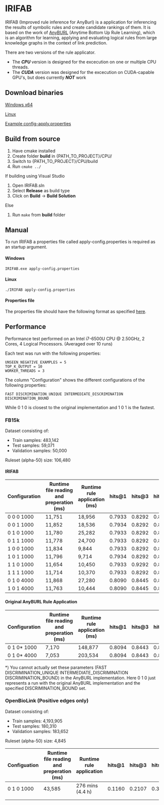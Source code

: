 # IRIFAB

IRIFAB (Improved rule inference for AnyBurl) is a application for inferencing the results of symbolic rules and create candidate rankings of them. It is based on the work of [AnyBURL](http://web.informatik.uni-mannheim.de/AnyBURL/) (Anytime Bottom Up Rule Learning), which is an algorithm for learning, applying and evaluating logical rules from large knowledge graphs in the context of link prediction.

There are two versions of the rule applicator. 
+ The ***CPU*** version is designed for the excecution on one or multiple CPU threads. 
+ The ***CUDA*** version was designed for the excecution on CUDA-capable GPU's, but does currently ***NOT*** work

## Download binaries

[Windows x64](https://github.com/OpenBioLink/IRIFAB/raw/master/binaries/IRIFAB.exe)

[Linux](https://github.com/OpenBioLink/IRIFAB/raw/master/binaries/IRIFAB)

[Example config-apply.properties](https://github.com/OpenBioLink/IRIFAB/raw/master/binaries/config-apply.properties)

## Build from source

1. Have cmake installed
2. Create folder **build** in {PATH_TO_PROJECT}/CPU/
3. Switch to {PATH_TO_PROJECT}/CPU/build
4. Run `cmake ../`

If building using Visual Studio
1. Open IRIFAB.sln
2. Select **Release** as build type
4. Click on **Build** → **Build Solution**

Else
1. Run `make` from **build** folder

## Manual

To run IRIFAB a properties file called apply-config.properties is required as an startup argument.

#### Windows

`IRIFAB.exe apply-config.properties`

#### Linux

`./IRIFAB apply-config.properties`

#### Properties file

The properties file should have the following format as specified [here](https://github.com/OpenBioLink/IRIFAB/wiki/Properties-file).

## Performance

Performance test performed on an Intel i7-6500U CPU @ 2.50GHz, 2 Cores, 4 Logical Processors. (Averaged over 10 runs)

Each test was run with the following properties:

```
UNSEEN_NEGATIVE_EXAMPLES = 5
TOP_K_OUTPUT = 10
WORKER_THREADS = 3
```

The column "Configuration" shows the different configurations of the following properties:

```
FAST DISCRIMINATION_UNIQUE INTERMEDIATE_DISCRIMINATION DISCRIMINATION_BOUND
```

While 0 1 0 is closest to the original implementation and 1 0 1 is the fastest.

### FB15k

Dataset consisting of:

+ Train samples: 483,142
+ Test samples: 59,071
+ Validation samples: 50,000

Ruleset (alpha-50) size: 106,480

#### IRIFAB

| Configuration | Runtime file reading and preperation (ms) | Runtime rule application (ms) | hits@1 | hits@3 | hits@10 |
| ------------- | ----------------------------------------- | ----------------------------- | ------ | ------ | ------- |
| 0 0 0 1000    | 11,751                                    | 18,956                        | 0.7933 | 0.8292 | 0.8640  |
| 0 0 1 1000    | 11,852                                    | 18,536                        | 0.7934 | 0.8292 | 0.8639  |
| 0 1 0 1000    | 11,780                                    | 25,282                        | 0.7933 | 0.8292 | 0.8643  |
| 0 1 1 1000    | 11,778                                    | 24,700                        | 0.7933 | 0.8292 | 0.8641  |
| 1 0 0 1000    | 11,834                                    | 9,844                         | 0.7933 | 0.8292 | 0.8640  |
| 1 0 1 1000    | 11,796                                    | 9,714                         | 0.7934 | 0.8292 | 0.8639  |
| 1 1 0 1000    | 11,654                                    | 10,450                        | 0.7933 | 0.9292 | 0.8643  |
| 1 1 1 1000    | 11,714                                    | 10,370                        | 0.7933 | 0.8292 | 0.8641  |
| 0 1 0 4000    | 11,868                                    | 27,280                        | 0.8090 | 0.8445 | 0.8783  |
| 1 0 1 4000    | 11,763                                    | 10,444                        | 0.8090 | 0.8445 | 0.8782  |

#### Original AnyBURL Rule Application

| Configuration | Runtime file reading and preperation (ms) | Runtime rule application (ms) | hits@1 | hits@3 | hits@10 |
| ------------- | ----------------------------------------- | ----------------------------- | ------ | ------ | ------- |
| 0 1 0* 1000   | 7,170                                     | 148,877                       | 0.8094 | 0.8443 | 0.8785  |
| 0 1 0* 4000   | 7,053                                     | 203,534                       | 0.8094 | 0.8443 | 0.8785  |

*) You cannot actually set these  parameters (FAST DISCRIMINATION_UNIQUE INTERMEDIATE_DISCRIMINATION DISCRIMINATION_BOUND) in the AnyBURL implementation. Here 0 1 0 just represents a run with the original AnyBURL implementation and the specified DISCRIMINATION_BOUND set.

### OpenBioLink (Positive edges only)

Dataset consisting of:

+ Train samples: 4,193,905
+ Test samples: 180,310
+ Validation samples: 183,652

Ruleset (alpha-50) size: 4,845

| Configuation | Runtime file reading and preperation (ms) | Runtime rule application | hits@1 | hits@3 | hits@10 |
| ------------ | ----------------------------------------- | ------------------------ | ------ | ------ | ------- |
| 0 1 0 1000   | 43,585                                    | 276 mins (4.4 h)         | 0.1160 | 0.2107 | 0.3514  |
|              |                                           |                          |        |        |         |
|              |                                           |                          |        |        |         |

